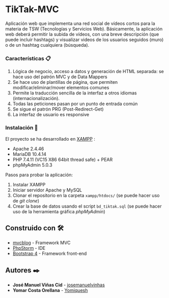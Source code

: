 # TikTak-MVC

Aplicación web que implementa una red social de vídeos cortos para la materia de TSW (Tecnologías y Servicios Web). Básicamente, la aplicación web deberá permitir la subida de vídeos, con una breve descripción (que puede incluir hashtags) y visualizar videos de los usuarios seguidos (muro) o de un hashtag cualquiera (búsqueda).

### Características :clipboard:

1. Lógica de negocio, acceso a datos y generación de HTML separada: se hace uso del patrón MVC y de Data Mappers
2. Se hace uso de plantillas de página, que permiten modificar/eliminar/mover elementos comunes
3. Permite la traducción sencilla de la interfaz a otros idiomas (internacionalización).
4. Todas las peticiones pasan por un punto de entrada común
5. Se sigue el patrón PRG (Post-Redirect-Get)
6. La interfaz de usuario es responsive

### Instalación :wrench:

El proyecto se ha desarrollado en [XAMPP](https://www.apachefriends.org/) :

  + Apache 2.4.46
  + MariaDB 10.4.14
  + PHP 7.4.11 (VC15 X86 64bit thread safe) + PEAR
  + phpMyAdmin 5.0.3

Pasos para probar la aplicación:

1. Instalar XAMPP
2. Iniciar servidor Apache y MySQL
3. Clonar el repositorio en la carpeta `xampp/htdocs/` (se puede hacer uso de _git clone_)
4. Crear la base de datos usando el script `bd_tiktak.sql` (se puede hacer uso de la herramienta gráfica _phpMyAdmin_)

## Construido con :hammer_and_wrench:

* [mvcblog](https://github.com/lipido/mvcblog) - Framework MVC
* [PhpStorm](https://www.jetbrains.com/es-es/phpstorm/) - IDE
* [Bootstrap 4](https://getbootstrap.com/docs/4.0/getting-started/introduction/) - Framework front-end

## Autores :black_nib:

* **José Manuel Viñas Cid** -  [josemanuelvinhas](https://github.com/josemanuelvinhas)
* **Yomar Costa Orellana** - [Yomiquesh](https://github.com/Yomiquesh)

